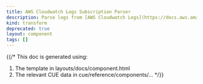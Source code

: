 ```yaml
---
title: AWS Cloudwatch Logs Subscription Parser
description: Parse logs from [AWS Cloudwatch Logs](https://docs.aws.amazon.com/AmazonCloudWatch/latest/logs/Subscriptions.html)
kind: transform
deprecated: true
layout: component
tags: []
---
```


{{/*
This doc is generated using:

1. The template in layouts/docs/component.html
2. The relevant CUE data in cue/reference/components/...
*/}}
